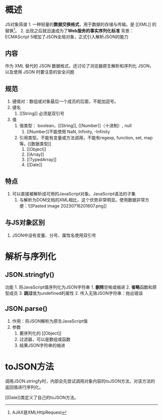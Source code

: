 # 概述
JS对象简谱
	1. 一种轻量的**数据交换格式**，用于数据的存储与传输。是 [[XML]] 的替换[^1]。
	2. 出现之后就迅速成为了**Web服务的事实序列化标准** 
背景：ECMAScript 5增加了JSON全局对象，正式引入解析JSON的能力
## 内容
作为 XML 替代的 JSON 数据格式，还讨论了浏览器原生解析和序列化 JSON，以及使用 JSON 时要注意的安全问题
## 规范
1. 键值对：数组或对象最后一个成员的后面，不能加逗号。
2. 键名
	1. [[String]] 必须是双引号
3. 值
	1. 值类型： boolean，[[String]], [[Number]]（十进制）, null
		1. [[Number]]不能使用 NaN, Infinity, -Infinity
	2. 引用类型。不能有变量或方法调用，不能有regexp, function, set, map等。[[数据类型]]
		1. [[Object]] 
		2. [[Array]] 
		3. [[TypedArray]] 
		4. [[Date]] 

## 特点
1. 可以直接被解析成可用的JavaScript对象。JavaScript语法的子集
	1. 与解析为DOM文档的XML相比，这个优势非常明显。使用数据非常方便：![[Pasted image 20230716201607.png]] 

## 与JS对象区别
1. JSON中没有变量、分号、属性名使用双引号
# 解析与序列化
## JSON.stringfy()
功能
	1. 将JavaScript值序列化为JSON字符串
		1. **删除**空格或缩进
		2. **省略**函数和原型成员
		3. **跳过**值为undefined的属性
	2. 传入无效JSON字符串：抛出错误
## JSON.parse()
1. 作用：将JSON解析为原生JavaScript值
2. 参数
	1. 要序列化的 [[Object]] 
	2. 过滤器，可以是数组或函数
	3. 结果JSON字符串的缩进
# toJSON方法
调用JSON.stringfy时，内部会先尝试调用对象内容的toJSON方法，对该方法的返回值进行序列化。

[[Date]]类定义了自己的toJSON方法。

[^1]: AJAX是XMLHttpRequest